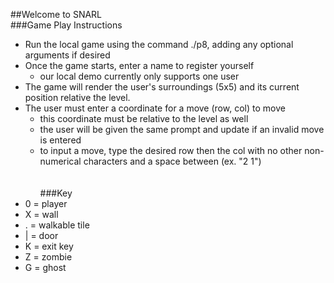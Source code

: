 ##Welcome to SNARL <br>
###Game Play Instructions <br>
- Run the local game using the command ./p8, adding any optional arguments if desired
- Once the game starts, enter a name to register yourself
    - our local demo currently only supports one user
- The game will render the user's surroundings (5x5) and its current position relative the level.
- The user must enter a coordinate for a move (row, col) to move
    - this coordinate must be relative to the level as well
    - the user will be given the same prompt and update if an invalid move is entered
    - to input a move, type the desired row then the col with no other non-numerical characters and a space between (ex. "2 1")
<br><br>  
###Key
- 0 = player 
- X = wall
- . = walkable tile
- | = door
- K = exit key
- Z = zombie
- G = ghost
